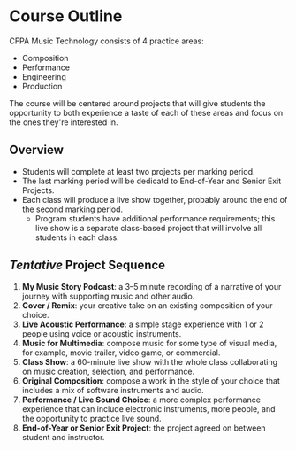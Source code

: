 # Course Outline

CFPA Music Technology consists of 4 practice areas:

- Composition
- Performance
- Engineering
- Production

The course will be centered around projects that will give students the opportunity to both experience a taste of each of these areas and focus on the ones they're interested in.

## Overview

- Students will complete at least two projects per marking period.
- The last marking period will be dedicatd to End-of-Year and Senior Exit Projects.
- Each class will produce a live show together, probably around the end of the second marking period.
    - Program students have additional performance requirements; this live show is a separate class-based project that will involve all students in each class.

## _Tentative_ Project Sequence

1. **My Music Story Podcast**: a 3–5 minute recording of a narrative of your journey with supporting music and other audio.
1. **Cover / Remix**: your creative take on an existing composition of your choice.
1. **Live Acoustic Performance**: a simple stage experience with 1 or 2 people using voice or acoustic instruments.
1. **Music for Multimedia**: compose music for some type of visual media, for example, movie trailer, video game, or commercial.
1. **Class Show**: a 60-minute live show with the whole class collaborating on music creation, selection, and performance.
1. **Original Composition**: compose a work in the style of your choice that includes a mix of software instruments and audio.
1. **Performance / Live Sound Choice**: a more complex performance experience that can include electronic instruments, more people, and the opportunity to practice live sound.
1. **End-of-Year or Senior Exit Project**: the project agreed on between student and instructor.